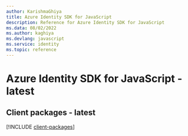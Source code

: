```yaml
---
author: KarishmaGhiya
title: Azure Identity SDK for JavaScript
description: Reference for Azure Identity SDK for JavaScript
ms.data: 08/02/2022
ms.author: kaghiya
ms.devlang: javascript
ms.service: identity
ms.topic: reference
---
```

# Azure Identity SDK for JavaScript - latest

## Client packages - latest
[!INCLUDE [client-packages](identity-client-index.md)]